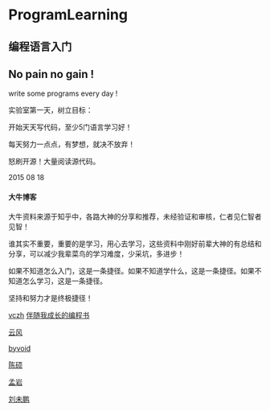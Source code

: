 # ProgramLearning
## 编程语言入门
## No pain no gain !
write some programs every day !

实验室第一天，树立目标：

  开始天天写代码，至少5门语言学习好！
  
  每天努力一点点，有梦想，就决不放弃！
  
  怒刷开源！大量阅读源代码。

2015 08 18

#### 大牛博客
大牛资料来源于知乎中，各路大神的分享和推荐，未经验证和审核，仁者见仁智者见智！

谁其实不重要，重要的是学习，用心去学习，这些资料中刚好前辈大神的有总结和分享，可以减少我辈菜鸟的学习难度，少采坑，多进步！

如果不知道怎么入门，这是一条捷径。如果不知道学什么，这是一条捷径。如果不知道怎么学习，这是一条捷径。

坚持和努力才是终极捷径！

[vczh](http://cppblog.com/vczh)   [伴随我成长的编程书](http://www.cppblog.com/vczh/archive/2013/03/24/198769.html)

[云风](http://blog.codingnow.com/)

[byvoid](https://www.byvoid.com/blog/)

[陈硕](http://blog.csdn.net/Solstice)

[孟岩](http://blog.csdn.net/myan)

[刘未鹏](http://blog.csdn.net/pongba)

